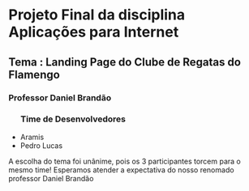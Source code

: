 <h1>Projeto Final da disciplina Aplicações para Internet</h1>
<h2>Tema : Landing Page do Clube de Regatas do Flamengo</h2>
<h3>Professor Daniel Brandão</h3>
<ul>
  <h3>Time de Desenvolvedores</h3>
  <li>Aramis</li>
  <li>Pedro Lucas</li>
</ul>
<p>A escolha do tema foi unânime, pois os 3 participantes torcem para o mesmo time! Esperamos atender a expectativa do nosso renomado professor Daniel Brandão</p>
